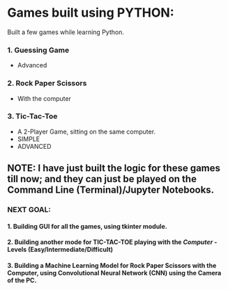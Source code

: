 # Games built using PYTHON:
Built a few games while learning Python.
### 1. Guessing Game 
* Advanced
### 2. Rock Paper Scissors
* With the computer
### 3. Tic-Tac-Toe 
* A 2-Player Game, sitting on the same computer.
* SIMPLE
* ADVANCED
##
## NOTE: I have just built the logic for these games till now; and they can just be played on the Command Line (Terminal)/Jupyter Notebooks.
### NEXT GOAL:
#### 1. Building GUI for all the games, using tkinter module.
#### 2. Building another mode for TIC-TAC-TOE playing with the *Computer* - Levels (Easy/Intermediate/Difficult) 
#### 3. Building a Machine Learning Model for Rock Paper Scissors with the Computer, using Convolutional Neural Network (CNN) using the Camera of the PC.
